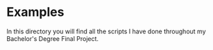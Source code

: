 # Examples

In this directory you will find all the scripts I have done throughout my Bachelor's Degree Final Project.
